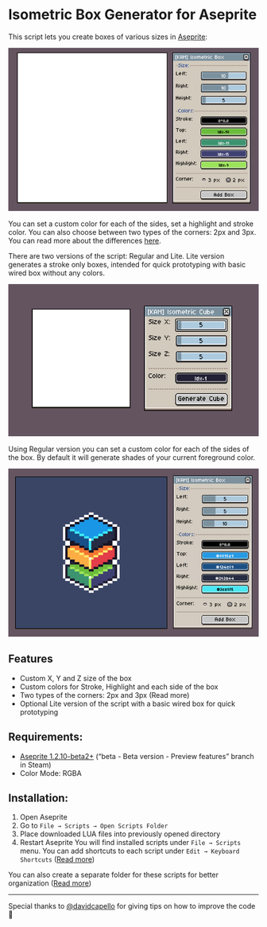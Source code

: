 # Isometric Box Generator for Aseprite
This script lets you create boxes of various sizes in [Aseprite](https://www.aseprite.org/):

![](./screenshots/screenshot-1.gif)

You can set a custom color for each of the sides, set a highlight and stroke color. You can also choose between two types of the corners: 2px and 3px. You can read more about the differences [here](http://www.gas13.ru/v3/tutorials/isometric_pixelart_tutorial_the_two_types.php).

There are two versions of the script: Regular and Lite. Lite version generates a stroke only boxes, intended for quick prototyping with basic wired box without any colors. 

![](./screenshots/screenshot-3.gif)

Using Regular version you can set a custom color for each of the sides of the box. By default it will generate shades of your current foreground color. 

![](./screenshots/screenshot-2.png)

## Features
- Custom X, Y and Z size of the box
- Custom colors for Stroke, Highlight and each side of the box
- Two types of the corners: 2px and 3px (Read more)
- Optional Lite version of the script with a basic wired box for quick prototyping

## Requirements:
- [Aseprite 1.2.10-beta2+](https://www.aseprite.org/beta) (“beta - Beta version - Preview features” branch in Steam)
- Color Mode: RGBA

## Installation:
1. Open Aseprite
2. Go to `File → Scripts → Open Scripts Folder`
3. Place downloaded LUA files into previously opened directory
4. Restart Aseprite
You will find installed scripts under `File → Scripts` menu. You can add shortcuts to each script under `Edit → Keyboard Shortcuts` ([Read more](https://twitter.com/ThKasparrr/status/1059168255015825409))

You can also create a separate folder for these scripts for better organization ([Read more](https://twitter.com/TackRadGames/status/1059176888554397696))

---
Special thanks to [@davidcapello](https://twitter.com/davidcapello) for giving tips on how to improve the code 🙌

